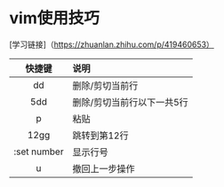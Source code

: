 # vim使用技巧
[学习链接]（https://zhuanlan.zhihu.com/p/419460653）

| 快捷键     | 说明     |
| :---:   | :---   |
|dd   | 删除/剪切当前行 |
| 5dd | 删除/剪切当前行以下一共5行 |
| p  | 粘贴 |
|   12gg | 跳转到第12行|
| :set number| 显示行号|
| u| 撤回上一步操作|
